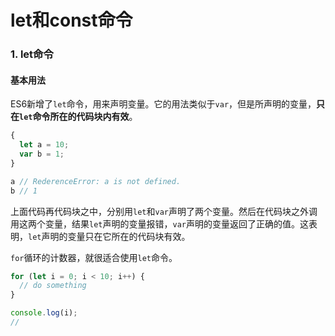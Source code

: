# let和const命令

### 1. let命令

#### 基本用法
ES6新增了`let`命令，用来声明变量。它的用法类似于`var`，但是所声明的变量，**只在`let`命令所在的代码块内有效**。

``` js
{
  let a = 10;
  var b = 1;
}

a // RederenceError: a is not defined.
b // 1
```

上面代码再代码块之中，分别用`let`和`var`声明了两个变量。然后在代码块之外调用这两个变量，结果`let`声明的变量报错，`var`声明的变量返回了正确的值。这表明，`let`声明的变量只在它所在的代码块有效。

`for`循环的计数器，就很适合使用`let`命令。

``` js
for (let i = 0; i < 10; i++) {
  // do something
}

console.log(i);
// 
```

